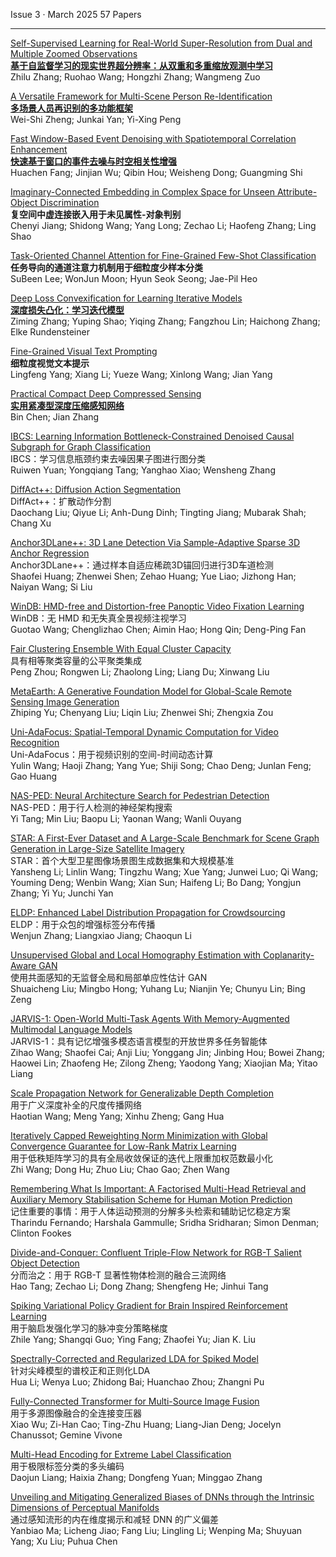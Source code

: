 Issue 3 · March 2025 57 Papers

----

[Self-Supervised Learning for Real-World Super-Resolution from Dual and Multiple Zoomed Observations](https://ieeexplore.ieee.org/document/10476716/)  
**[基于自监督学习的现实世界超分辨率：从双重和多重缩放观测中学习](https://mp.weixin.qq.com/s/ZB4yNscmV1U9_E1rm9sgvg)**  
Zhilu Zhang; Ruohao Wang; Hongzhi Zhang; Wangmeng Zuo  

[A Versatile Framework for Multi-Scene Person Re-Identification](https://ieeexplore.ieee.org/document/10510353/)   
**[多场景人员再识别的多功能框架](https://mp.weixin.qq.com/s/TAxLThrG9JHiwk3becTuSg)**  
Wei-Shi Zheng; Junkai Yan; Yi-Xing Peng

[Fast Window-Based Event Denoising with Spatiotemporal Correlation Enhancement](https://ieeexplore.ieee.org/document/10713917/)  
**[快速基于窗口的事件去噪与时空相关性增强](https://mp.weixin.qq.com/s/MHrX7ZHYF1KKpKIT0nqeBA)**   
Huachen Fang; Jinjian Wu; Qibin Hou; Weisheng Dong; Guangming Shi   

[Imaginary-Connected Embedding in Complex Space for Unseen Attribute-Object Discrimination](https://ieeexplore.ieee.org/document/10734169/)  
**复空间中虚连接嵌入用于未见属性-对象判别**  
Chenyi Jiang; Shidong Wang; Yang Long; Zechao Li; Haofeng Zhang; Ling Shao  

[Task-Oriented Channel Attention for Fine-Grained Few-Shot Classification](https://ieeexplore.ieee.org/document/10763467/)  
**任务导向的通道注意力机制用于细粒度少样本分类**   
SuBeen Lee; WonJun Moon; Hyun Seok Seong; Jae-Pil Heo  

[Deep Loss Convexification for Learning Iterative Models](https://ieeexplore.ieee.org/document/10777605/)  
**[深度损失凸化：学习迭代模型](https://mp.weixin.qq.com/s/T2m69E9EmWkuOuKMnY8RWg)**  
Ziming Zhang; Yuping Shao; Yiqing Zhang; Fangzhou Lin; Haichong Zhang; Elke Rundensteiner  

[Fine-Grained Visual Text Prompting](https://ieeexplore.ieee.org/document/10763465/)  
**细粒度视觉文本提示**   
Lingfeng Yang; Xiang Li; Yueze Wang; Xinlong Wang; Jian Yang  

[Practical Compact Deep Compressed Sensing](https://ieeexplore.ieee.org/document/10763443/)  
**[实用紧凑型深度压缩感知网络](https://mp.weixin.qq.com/s/mqKuadd5KsrfBWwsMGHhlg)**  
Bin Chen; Jian Zhang  

[IBCS: Learning Information Bottleneck-Constrained Denoised Causal Subgraph for Graph Classification](https://ieeexplore.ieee.org/document/10771715/)  
IBCS：学习信息瓶颈约束去噪因果子图进行图分类  
Ruiwen Yuan; Yongqiang Tang; Yanghao Xiao; Wensheng Zhang   

[DiffAct++: Diffusion Action Segmentation](https://ieeexplore.ieee.org/document/10772006/)  
DiffAct++：扩散动作分割  
Daochang Liu; Qiyue Li; Anh-Dung Dinh; Tingting Jiang; Mubarak Shah; Chang Xu  

[Anchor3DLane++: 3D Lane Detection Via Sample-Adaptive Sparse 3D Anchor Regression](https://ieeexplore.ieee.org/document/10771714/)  
Anchor3DLane++：通过样本自适应稀疏3D锚回归进行3D车道检测  
Shaofei Huang; Zhenwei Shen; Zehao Huang; Yue Liao; Jizhong Han; Naiyan Wang; Si Liu  

[WinDB: HMD-free and Distortion-free Panoptic Video Fixation Learning](https://ieeexplore.ieee.org/document/10777547/)  
WinDB：无 HMD 和无失真全景视频注视学习  
Guotao Wang; Chenglizhao Chen; Aimin Hao; Hong Qin; Deng-Ping Fan  

[Fair Clustering Ensemble With Equal Cluster Capacity](https://ieeexplore.ieee.org/document/10770826/)  
具有相等聚类容量的公平聚类集成  
Peng Zhou; Rongwen Li; Zhaolong Ling; Liang Du; Xinwang Liu  

[MetaEarth: A Generative Foundation Model for Global-Scale Remote Sensing Image Generation](https://ieeexplore.ieee.org/document/10768939/)  
Zhiping Yu; Chenyang Liu; Liqin Liu; Zhenwei Shi; Zhengxia Zou  

[Uni-AdaFocus: Spatial-Temporal Dynamic Computation for Video Recognition](https://ieeexplore.ieee.org/document/10787270/)  
Uni-AdaFocus：用于视频识别的空间-时间动态计算  
Yulin Wang; Haoji Zhang; Yang Yue; Shiji Song; Chao Deng; Junlan Feng; Gao Huang  

[NAS-PED: Neural Architecture Search for Pedestrian Detection](https://ieeexplore.ieee.org/document/10770837/)  
NAS-PED：用于行人检测的神经架构搜索  
Yi Tang; Min Liu; Baopu Li; Yaonan Wang; Wanli Ouyang  

[STAR: A First-Ever Dataset and A Large-Scale Benchmark for Scene Graph Generation in Large-Size Satellite Imagery](https://ieeexplore.ieee.org/document/10770756/)  
STAR：首个大型卫星图像场景图生成数据集和大规模基准  
Yansheng Li; Linlin Wang; Tingzhu Wang; Xue Yang; Junwei Luo; Qi Wang; Youming Deng; Wenbin Wang; Xian Sun; Haifeng Li; Bo Dang; Yongjun Zhang; Yi Yu; Junchi Yan  

[ELDP: Enhanced Label Distribution Propagation for Crowdsourcing](https://ieeexplore.ieee.org/document/10770820/)  
ELDP：用于众包的增强标签分布传播  
Wenjun Zhang; Liangxiao Jiang; Chaoqun Li  

[Unsupervised Global and Local Homography Estimation with Coplanarity-Aware GAN](https://ieeexplore.ieee.org/document/10772056/)  
使用共面感知的无监督全局和局部单应性估计 GAN  
Shuaicheng Liu; Mingbo Hong; Yuhang Lu; Nianjin Ye; Chunyu Lin; Bing Zeng  

[JARVIS-1: Open-World Multi-Task Agents With Memory-Augmented Multimodal Language Models](https://ieeexplore.ieee.org/document/10778628/)  
JARVIS-1：具有记忆增强多模态语言模型的开放世界多任务智能体  
Zihao Wang; Shaofei Cai; Anji Liu; Yonggang Jin; Jinbing Hou; Bowei Zhang; Haowei Lin; Zhaofeng He; Zilong Zheng; Yaodong Yang; Xiaojian Ma; Yitao Liang  

[Scale Propagation Network for Generalizable Depth Completion](https://ieeexplore.ieee.org/document/10786388/)  
用于广义深度补全的尺度传播网络  
Haotian Wang; Meng Yang; Xinhu Zheng; Gang Hua  

[Iteratively Capped Reweighting Norm Minimization with Global Convergence Guarantee for Low-Rank Matrix Learning](https://ieeexplore.ieee.org/document/10783021/)  
用于低秩矩阵学习的具有全局收敛保证的迭代上限重加权范数最小化  
Zhi Wang; Dong Hu; Zhuo Liu; Chao Gao; Zhen Wang  

[Remembering What Is Important: A Factorised Multi-Head Retrieval and Auxiliary Memory Stabilisation Scheme for Human Motion Prediction](https://ieeexplore.ieee.org/document/10777031/)  
记住重要的事情：用于人体运动预测的分解多头检索和辅助记忆稳定方案  
Tharindu Fernando; Harshala Gammulle; Sridha Sridharan; Simon Denman; Clinton Fookes  

[Divide-and-Conquer: Confluent Triple-Flow Network for RGB-T Salient Object Detection](https://ieeexplore.ieee.org/document/10778650/)  
分而治之：用于 RGB-T 显著性物体检测的融合三流网络  
Hao Tang; Zechao Li; Dong Zhang; Shengfeng He; Jinhui Tang  

[Spiking Variational Policy Gradient for Brain Inspired Reinforcement Learning](https://ieeexplore.ieee.org/document/10786920/)  
用于脑启发强化学习的脉冲变分策略梯度  
Zhile Yang; Shangqi Guo; Ying Fang; Zhaofei Yu; Jian K. Liu  

[Spectrally-Corrected and Regularized LDA for Spiked Model](https://ieeexplore.ieee.org/document/10776997/)  
针对尖峰模型的谱校正和正则化LDA  
Hua Li; Wenya Luo; Zhidong Bai; Huanchao Zhou; Zhangni Pu  

[Fully-Connected Transformer for Multi-Source Image Fusion](https://ieeexplore.ieee.org/document/10874856/)  
用于多源图像融合的全连接变压器  
Xiao Wu; Zi-Han Cao; Ting-Zhu Huang; Liang-Jian Deng; Jocelyn Chanussot; Gemine Vivone  

[Multi-Head Encoding for Extreme Label Classification](https://ieeexplore.ieee.org/document/10816186/)  
用于极限标签分类的多头编码  
Daojun Liang; Haixia Zhang; Dongfeng Yuan; Minggao Zhang  

[Unveiling and Mitigating Generalized Biases of DNNs through the Intrinsic Dimensions of Perceptual Manifolds](https://ieeexplore.ieee.org/document/10772274/)  
通过感知流形的内在维度揭示和减轻 DNN 的广义偏差  
Yanbiao Ma; Licheng Jiao; Fang Liu; Lingling Li; Wenping Ma; Shuyuan Yang; Xu Liu; Puhua Chen  
